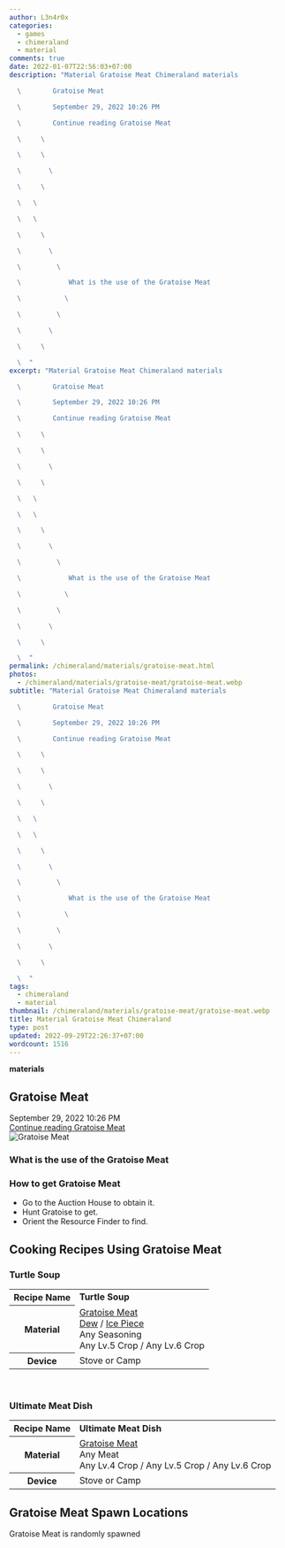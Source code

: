 ```yaml
---
author: L3n4r0x
categories:
  - games
  - chimeraland
  - material
comments: true
date: 2022-01-07T22:56:03+07:00
description: "Material Gratoise Meat Chimeraland materials

  \        Gratoise Meat

  \        September 29, 2022 10:26 PM

  \        Continue reading Gratoise Meat

  \     \ 

  \     \ 

  \       \ 

  \     \ 

  \   \ 

  \   \ 

  \     \ 

  \       \ 

  \         \ 

  \            What is the use of the Gratoise Meat

  \           \ 

  \         \ 

  \       \ 

  \     \ 

  \  "
excerpt: "Material Gratoise Meat Chimeraland materials

  \        Gratoise Meat

  \        September 29, 2022 10:26 PM

  \        Continue reading Gratoise Meat

  \     \ 

  \     \ 

  \       \ 

  \     \ 

  \   \ 

  \   \ 

  \     \ 

  \       \ 

  \         \ 

  \            What is the use of the Gratoise Meat

  \           \ 

  \         \ 

  \       \ 

  \     \ 

  \  "
permalink: /chimeraland/materials/gratoise-meat.html
photos:
  - /chimeraland/materials/gratoise-meat/gratoise-meat.webp
subtitle: "Material Gratoise Meat Chimeraland materials

  \        Gratoise Meat

  \        September 29, 2022 10:26 PM

  \        Continue reading Gratoise Meat

  \     \ 

  \     \ 

  \       \ 

  \     \ 

  \   \ 

  \   \ 

  \     \ 

  \       \ 

  \         \ 

  \            What is the use of the Gratoise Meat

  \           \ 

  \         \ 

  \       \ 

  \     \ 

  \  "
tags:
  - chimeraland
  - material
thumbnail: /chimeraland/materials/gratoise-meat/gratoise-meat.webp
title: Material Gratoise Meat Chimeraland
type: post
updated: 2022-09-29T22:26:37+07:00
wordcount: 1516
---
```


<link
  rel="stylesheet"
  href="https://rawcdn.githack.com/dimaslanjaka/Web-Manajemen/870a349/css/bootstrap-5-3-0-alpha3-wrapper.css"
/>
<section id="bootstrap-wrapper">
  <div data-bs-theme="dark">
    <div
      class="row g-0 border rounded overflow-hidden flex-md-row mb-4 shadow-sm position-relative bg-dark text-light"
    >
      <div class="col p-4 d-flex flex-column position-static">
        <strong class="d-inline-block mb-2 text-success">materials</strong>
        <h2 class="mb-0">Gratoise Meat</h2>
        <div class="mb-1 text-muted">September 29, 2022 10:26 PM</div>
        <a
          href="/chimeraland/materials/gratoise-meat.html"
          class="stretched-link d-none text-primary"
          >Continue reading Gratoise Meat</a
        >
      </div>
      <div class="col-auto d-none d-md-block d-lg-block">
        <img
          src="https://www.webmanajemen.com/chimeraland/materials/gratoise-meat/gratoise-meat.webp"
          alt="Gratoise Meat"
        />
      </div>
    </div>
    <div class="row">
      <div class="col-lg-6 col-12 mb-2">
        <div class="card">
          <div class="card-body">
            <h3 class="card-title">What is the use of the Gratoise Meat</h3>
            <div class="card-text"><ul></ul></div>
          </div>
        </div>
      </div>
      <div class="col-lg-6 col-12 mb-2">
        <div class="card">
          <div class="card-body">
            <h3 class="card-title">How to get Gratoise Meat</h3>
            <div class="card-text">
              <ul>
                <li>Go to the Auction House to obtain it.</li>
                <li>Hunt Gratoise to get.</li>
                <li>Orient the Resource Finder to find.</li>
              </ul>
            </div>
          </div>
        </div>
      </div>
      <div class="col-12 mb-2">
        <h2 id="cookable">Cooking Recipes Using Gratoise Meat</h2>
        <div id="recipe-turtle-soup">
          <h3 id="item-turtle-soup">Turtle Soup</h3>
          <div class="mb-2">
            <table class="table">
              <tr>
                <th>Recipe Name</th>
                <td><b>Turtle Soup</b></td>
              </tr>
              <tr>
                <th>Material</th>
                <td>
                  <a
                    class="text-decoration-none text-primary"
                    href="/chimeraland/materials/gratoise-meat.html"
                    >Gratoise Meat</a
                  ><br /><a
                    class="text-decoration-none text-primary"
                    href="/chimeraland/materials/dew.html"
                    >Dew</a
                  ><span> / </span
                  ><a
                    class="text-decoration-none text-primary"
                    href="/chimeraland/materials/ice-piece.html"
                    >Ice Piece</a
                  ><br />Any Seasoning<br />Any Lv.5 Crop<span> / </span>Any
                  Lv.6 Crop
                </td>
              </tr>
              <tr>
                <th>Device</th>
                <td>Stove or Camp</td>
              </tr>
            </table>
          </div>
        </div>
        <br />
        <div id="recipe-ultimate-meat-dish">
          <h3 id="item-ultimate-meat-dish">Ultimate Meat Dish</h3>
          <div class="mb-2">
            <table class="table">
              <tr>
                <th>Recipe Name</th>
                <td><b>Ultimate Meat Dish</b></td>
              </tr>
              <tr>
                <th>Material</th>
                <td>
                  <a
                    class="text-decoration-none text-primary"
                    href="/chimeraland/materials/gratoise-meat.html"
                    >Gratoise Meat</a
                  ><br />Any Meat<br />Any Lv.4 Crop<span> / </span>Any Lv.5
                  Crop<span> / </span>Any Lv.6 Crop
                </td>
              </tr>
              <tr>
                <th>Device</th>
                <td>Stove or Camp</td>
              </tr>
            </table>
          </div>
        </div>
      </div>
      <div class="col-12 mb-2">
        <h2>Gratoise Meat Spawn Locations</h2>
        <p>Gratoise Meat is randomly spawned</p>
      </div>
    </div>
  </div>
</section>